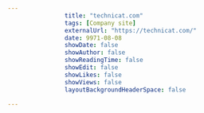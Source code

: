 ---
                title: "technicat.com"
                tags: [Company site]
                externalUrl: "https://technicat.com/"
                date: 9971-08-08
                showDate: false
                showAuthor: false
                showReadingTime: false
                showEdit: false
                showLikes: false
                showViews: false
                layoutBackgroundHeaderSpace: false
                ---
